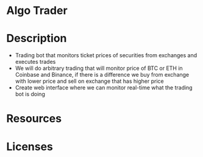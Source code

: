 # Algo Trader

# Description
- Trading bot that monitors ticket prices of securities from exchanges and executes trades
- We will do arbitrary trading that will monitor price of BTC or ETH in Coinbase and Binance, if there is a difference we buy from exchange with lower price and sell on exchange that has higher price
- Create web interface where we can monitor real-time what the trading bot is doing


# Resources

# Licenses 
